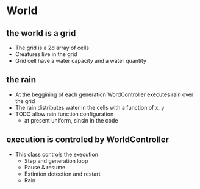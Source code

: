 # World

## the world is a grid
- The grid is a 2d array of cells
- Creatures live in the grid
- Grid cell have a water capacity and a water quantity 


## the rain
- At the beggining of each generation WordController executes rain over the grid
- The rain distributes water in the cells with a function of x, y
- TODO allow rain function configuration
    - at present uniform, sinsin in the code


## execution is controled by WorldController 
- This class controls the execution
    - Step and generation loop
    - Pause & resume
    - Extintion detection and restart
    - Rain



